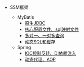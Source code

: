 * SSM框架

  * MyBatis
    * [原生JDBC](./docs/SSM/MyBatis笔记(一)--原生JDBC.md)
    * [ 核心配置文件、sql映射文件](./docs/SSM/MyBatis笔记(二)--核心配置文件、sql映射文件.md)
    * [多对一、一对多查询](./docs/SSM/MyBatis笔记(三)--多对一、一对多查询.md)
    * [动态SQL和缓存](./docs/SSM/Mybatis笔记(四)--动态SQL和缓存.md)
  * Spring
    * [IOC控制反转、DI依赖注入](./docs/SSM/Spring笔记(一)----IOC控制反转、DI依赖注入.md)
    * [动态代理、AOP](./docs/SSM/Spring笔记(二)----动态代理、AOP.md)


